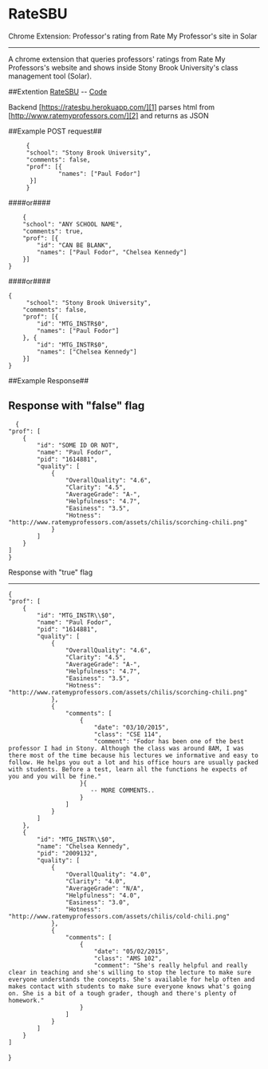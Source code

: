 # RateSBU
Chrome Extension: Professor's rating from Rate My Professor's site in Solar

---

A chrome extension that queries professors' ratings from Rate My Professors's website and shows inside Stony Brook University's class management tool (Solar). 

##Extention [RateSBU][3] -- [Code][4]



Backend [https://ratesbu.herokuapp.com/][1] parses html from  [http://www.ratemyprofessors.com/][2] and returns as JSON

##Example POST request##

         {
         "school": "Stony Brook University",
         "comments": false,
         "prof": [{
                  "names": ["Paul Fodor"]
          }]
         }

####or####

        {
        "school": "ANY SCHOOL NAME",
        "comments": true,
        "prof": [{
            "id": "CAN BE BLANK",
            "names": ["Paul Fodor", "Chelsea Kennedy"]
        }]
    }
####or####

    {
         "school": "Stony Brook University",
        "comments": false,
        "prof": [{
            "id": "MTG_INSTR$0",
            "names": ["Paul Fodor"]
        }, { 
            "id": "MTG_INSTR$0",
            "names": ["Chelsea Kennedy"]
        }]
    }



##Example Response##
 
 Response with "false" flag
 ---
      {
    "prof": [
        {
            "id": "SOME ID OR NOT",
            "name": "Paul Fodor",
            "pid": "1614881",
            "quality": [
                {
                    "OverallQuality": "4.6",
                    "Clarity": "4.5",
                    "AverageGrade": "A-",
                    "Helpfulness": "4.7",
                    "Easiness": "3.5",
                    "Hotness": "http://www.ratemyprofessors.com/assets/chilis/scorching-chili.png"
                }
            ]
        }
    ]
    }
    
 Response with "true" flag
     
  ---
    {
    "prof": [
        {
            "id": "MTG_INSTR\\$0",
            "name": "Paul Fodor",
            "pid": "1614881",
            "quality": [
                {
                    "OverallQuality": "4.6",
                    "Clarity": "4.5",
                    "AverageGrade": "A-",
                    "Helpfulness": "4.7",
                    "Easiness": "3.5",
                    "Hotness": "http://www.ratemyprofessors.com/assets/chilis/scorching-chili.png"
                },
                {
                    "comments": [
                        {
                            "date": "03/10/2015",
                            "class": "CSE 114",
                            "comment": "Fodor has been one of the best professor I had in Stony. Although the class was around 8AM, I was there most of the time because his lectures we informative and easy to follow. He helps you out a lot and his office hours are usually packed with students. Before a test, learn all the functions he expects of you and you will be fine."
                        }{
                           -- MORE COMMENTS..
                        }
                    ]
                }
            ]
        },
        {
            "id": "MTG_INSTR\\$0",
            "name": "Chelsea Kennedy",
            "pid": "2009132",
            "quality": [
                {
                    "OverallQuality": "4.0",
                    "Clarity": "4.0",
                    "AverageGrade": "N/A",
                    "Helpfulness": "4.0",
                    "Easiness": "3.0",
                    "Hotness": "http://www.ratemyprofessors.com/assets/chilis/cold-chili.png"
                },
                {
                    "comments": [
                        {
                            "date": "05/02/2015",
                            "class": "AMS 102",
                            "comment": "She's really helpful and really clear in teaching and she's willing to stop the lecture to make sure everyone understands the concepts. She's available for help often and makes contact with students to make sure everyone knows what's going on. She is a bit of a tough grader, though and there's plenty of homework."
                        }
                    ]
                }
            ]
        }
    ]
}


  [1]: https://ratesbu.herokuapp.com/
  [2]: http://www.ratemyprofessors.com/
  [3]: https://goo.gl/LEA2fv
  [4]: https://github.com/NazimAmin/RateSBU/tree/master/RateSBU-extension

